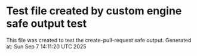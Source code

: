 # Test file created by custom engine safe output test
This file was created to test the create-pull-request safe output.
Generated at: Sun Sep  7 14:11:20 UTC 2025
